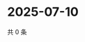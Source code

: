 # 2025-07-10

共 0 条

<!-- BEGIN ZHIHUVIDEO -->
<!-- 最后更新时间 Thu Jul 10 2025 07:11:56 GMT+0800 (China Standard Time) -->

<!-- END ZHIHUVIDEO -->
